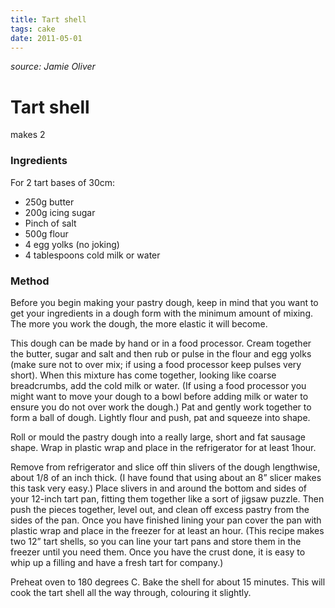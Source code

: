 ```yaml
---
title: Tart shell
tags: cake
date: 2011-05-01
---
```


*source: Jamie Oliver*

Tart shell
==========

makes 2

### Ingredients

For 2 tart bases of 30cm:

-   250g butter
-   200g icing sugar
-   Pinch of salt
-   500g flour
-   4 egg yolks (no joking)
-   4 tablespoons cold milk or water

### Method

Before you begin making your pastry dough, keep in mind that you want to
get your ingredients in a dough form with the minimum amount of mixing.
The more you work the dough, the more elastic it will become.

This dough can be made by hand or in a food processor. Cream together
the butter, sugar and salt and then rub or pulse in the flour and egg
yolks (make sure not to over mix; if using a food processor keep pulses
very short). When this mixture has come together, looking like coarse
breadcrumbs, add the cold milk or water. (If using a food processor you
might want to move your dough to a bowl before adding milk or water to
ensure you do not over work the dough.) Pat and gently work together to
form a ball of dough. Lightly flour and push, pat and squeeze into
shape.

Roll or mould the pastry dough into a really large, short and fat
sausage shape. Wrap in plastic wrap and place in the refrigerator for at
least 1hour.

Remove from refrigerator and slice off thin slivers of the dough
lengthwise, about 1/8 of an inch thick. (I have found that using about
an 8” slicer makes this task very easy.) Place slivers in and around the
bottom and sides of your 12-inch tart pan, fitting them together like a
sort of jigsaw puzzle. Then push the pieces together, level out, and
clean off excess pastry from the sides of the pan. Once you have
finished lining your pan cover the pan with plastic wrap and place in
the freezer for at least an hour. (This recipe makes two 12” tart
shells, so you can line your tart pans and store them in the freezer
until you need them. Once you have the crust done, it is easy to whip up
a filling and have a fresh tart for company.)

Preheat oven to 180 degrees C. Bake the shell for about 15 minutes. This
will cook the tart shell all the way through, colouring it slightly.

